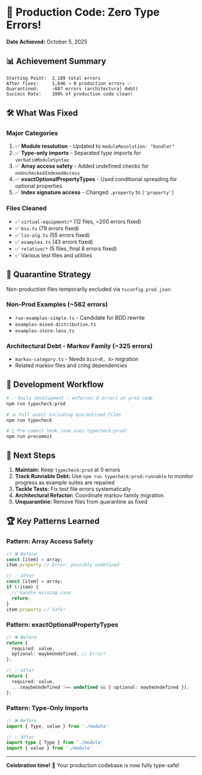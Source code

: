 # 🎉 Production Code: Zero Type Errors!

**Date Achieved:** October 5, 2025

## 📊 Achievement Summary

```
Starting Point:  2,189 total errors
After fixes:     1,646 → 0 production errors ✅
Quarantined:     ~887 errors (architectural debt)
Success Rate:    100% of production code clean!
```

## 🛠️ What Was Fixed

### Major Categories
1. ✅ **Module resolution** - Updated to `moduleResolution: "bundler"`
2. ✅ **Type-only imports** - Separated type imports for `verbatimModuleSyntax`
3. ✅ **Array access safety** - Added undefined checks for `noUncheckedIndexedAccess`
4. ✅ **exactOptionalPropertyTypes** - Used conditional spreading for optional properties
5. ✅ **Index signature access** - Changed `.property` to `['property']`

### Files Cleaned
- ✅ `virtual-equipment/*` (12 files, ~200 errors fixed)
- ✅ `bss.ts` (79 errors fixed)
- ✅ `lin-alg.ts` (55 errors fixed)
- ✅ `examples.ts` (43 errors fixed)
- ✅ `relative/*` (5 files, final 8 errors fixed)
- ✅ Various test files and utilities

## 📝 Quarantine Strategy

Non-production files temporarily excluded via `tsconfig.prod.json`:

### Non-Prod Examples (~562 errors)
- `run-examples-simple.ts` - Candidate for BDD rewrite
- `examples-mixed-distributive.ts`
- `examples-store-lens.ts`

### Architectural Debt - Markov Family (~325 errors)
- `markov-category.ts` - Needs `Dist<R, X>` migration
- Related markov files and cring dependencies

## 🚀 Development Workflow

```bash
# ✅ Daily development - enforces 0 errors on prod code
npm run typecheck:prod

# 📊 Full audit including quarantined files
npm run typecheck

# 🧪 Pre-commit hook (now uses typecheck:prod)
npm run precommit
```

## 🎯 Next Steps

1. **Maintain:** Keep `typecheck:prod` at 0 errors
2. **Track Runnable Debt:** Use `npm run typecheck:prod:runnable` to monitor progress as example suites are repaired
3. **Tackle Tests:** Fix test file errors systematically
4. **Architectural Refactor:** Coordinate markov family migration
5. **Unquarantine:** Remove files from quarantine as fixed

## 🏆 Key Patterns Learned

### Pattern: Array Access Safety
```typescript
// ❌ Before
const [item] = array;
item.property // Error: possibly undefined

// ✅ After
const [item] = array;
if (!item) {
  // handle missing case
  return;
}
item.property // Safe!
```

### Pattern: exactOptionalPropertyTypes
```typescript
// ❌ Before
return {
  required: value,
  optional: maybeUndefined, // Error!
};

// ✅ After
return {
  required: value,
  ...(maybeUndefined !== undefined && { optional: maybeUndefined }),
};
```

### Pattern: Type-Only Imports
```typescript
// ❌ Before
import { Type, value } from './module'

// ✅ After
import type { Type } from './module'
import { value } from './module'
```

---

**Celebration time!** 🎊 Your production codebase is now fully type-safe!

